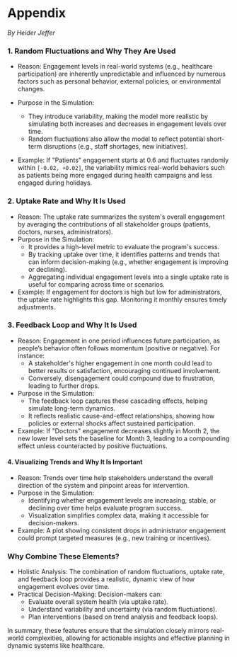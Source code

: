 # Appendix 
*By Heider Jeffer*

### 1. Random Fluctuations and Why They Are Used
- Reason: Engagement levels in real-world systems (e.g., healthcare participation) are inherently unpredictable and influenced by numerous factors such as personal behavior, external policies, or environmental changes.

- Purpose in the Simulation:
  - They introduce variability, making the model more realistic by simulating both increases and decreases in engagement levels over time.
  - Random fluctuations also allow the model to reflect potential short-term disruptions (e.g., staff shortages, new initiatives).
- Example: If "Patients" engagement starts at 0.6 and fluctuates randomly within ```[-0.02, +0.02]```, the variability mimics real-world behaviors such as patients being more engaged during health campaigns and less engaged during holidays.


### 2. Uptake Rate and Why It Is Used
- Reason: The uptake rate summarizes the system's overall engagement by averaging the contributions of all stakeholder groups (patients, doctors, nurses, administrators).
- Purpose in the Simulation:
  - It provides a high-level metric to evaluate the program's success.
  - By tracking uptake over time, it identifies patterns and trends that can inform decision-making (e.g., whether engagement is improving or declining).
  - Aggregating individual engagement levels into a single uptake rate is useful for comparing across time or scenarios.
- Example: If engagement for doctors is high but low for administrators, the uptake rate highlights this gap. Monitoring it monthly ensures timely adjustments.

### 3. Feedback Loop and Why It Is Used
- Reason: Engagement in one period influences future participation, as people’s behavior often follows momentum (positive or negative). For instance:
  - A stakeholder's higher engagement in one month could lead to better results or satisfaction, encouraging continued involvement.
  - Conversely, disengagement could compound due to frustration, leading to further drops.
- Purpose in the Simulation:
  - The feedback loop captures these cascading effects, helping simulate long-term dynamics.
  - It reflects realistic cause-and-effect relationships, showing how policies or external shocks affect sustained participation.
- Example: If "Doctors" engagement decreases slightly in Month 2, the new lower level sets the baseline for Month 3, leading to a compounding effect unless counteracted by positive fluctuations.

#### 4. Visualizing Trends and Why It Is Important
- Reason: Trends over time help stakeholders understand the overall direction of the system and pinpoint areas for intervention.
- Purpose in the Simulation:
  - Identifying whether engagement levels are increasing, stable, or declining over time helps evaluate program success.
  - Visualization simplifies complex data, making it accessible for decision-makers.
- Example: A plot showing consistent drops in administrator engagement could prompt targeted measures (e.g., new training or incentives).
### Why Combine These Elements?
- Holistic Analysis: The combination of random fluctuations, uptake rate, and feedback loop provides a realistic, dynamic view of how engagement evolves over time.
- Practical Decision-Making: Decision-makers can:
  - Evaluate overall system health (via uptake rate).
  - Understand variability and uncertainty (via random fluctuations).
  - Plan interventions (based on trend analysis and feedback loops).

In summary, these features ensure that the simulation closely mirrors real-world complexities, allowing for actionable insights and effective planning in dynamic systems like healthcare.
